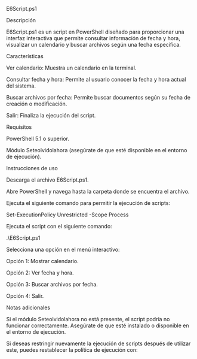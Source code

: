 E6Script.ps1

Descripción

E6Script.ps1 es un script en PowerShell diseñado para proporcionar una interfaz interactiva que permite consultar información de fecha y hora, visualizar un calendario y buscar archivos según una fecha específica.

Características

Ver calendario: Muestra un calendario en la terminal.

Consultar fecha y hora: Permite al usuario conocer la fecha y hora actual del sistema.

Buscar archivos por fecha: Permite buscar documentos según su fecha de creación o modificación.

Salir: Finaliza la ejecución del script.

Requisitos

PowerShell 5.1 o superior.

Módulo Seteolvidolahora (asegúrate de que esté disponible en el entorno de ejecución).

Instrucciones de uso

Descarga el archivo E6Script.ps1.

Abre PowerShell y navega hasta la carpeta donde se encuentra el archivo.

Ejecuta el siguiente comando para permitir la ejecución de scripts:

Set-ExecutionPolicy Unrestricted -Scope Process

Ejecuta el script con el siguiente comando:

.\E6Script.ps1

Selecciona una opción en el menú interactivo:

Opción 1: Mostrar calendario.

Opción 2: Ver fecha y hora.

Opción 3: Buscar archivos por fecha.

Opción 4: Salir.

Notas adicionales

Si el módulo Seteolvidolahora no está presente, el script podría no funcionar correctamente. Asegúrate de que esté instalado o disponible en el entorno de ejecución.

Si deseas restringir nuevamente la ejecución de scripts después de utilizar este, puedes restablecer la política de ejecución con:
